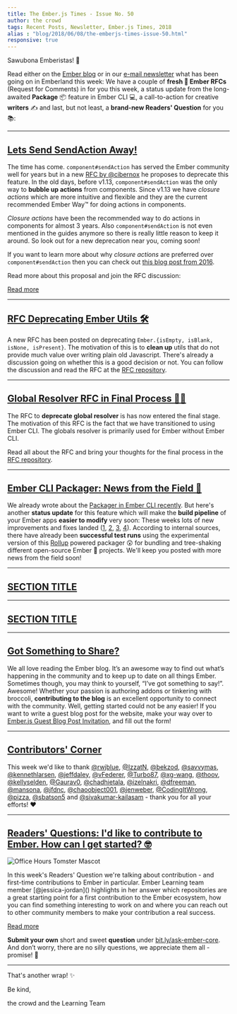 ```yaml
---
title: The Ember.js Times - Issue No. 50
author: the crowd
tags: Recent Posts, Newsletter, Ember.js Times, 2018
alias : "blog/2018/06/08/the-emberjs-times-issue-50.html"
responsive: true
---
```


Sawubona Emberistas! 🐹

Read either on the [Ember blog](https://www.emberjs.com/blog/2018/06/08/the-emberjs-times-issue-50.html) or in our [e-mail newsletter](https://the-emberjs-times.ongoodbits.com/2018/06/08/issue-50) what has been going on in Emberland this week:
We have a couple of **fresh 🥒 Ember RFCs** (Request for Comments) in for you this week, a status update from the long-awaited
**Package** 📦 feature in Ember CLI 💻, a call-to-action for creative **writers** ✍️ and
last, but not least, a **brand-new Readers' Question** for you 📚:

---

## [Lets Send SendAction Away!](https://github.com/emberjs/rfcs/pull/335)
The time has come. `component#sendAction` has served the Ember community well for years but in a new [RFC by @cibernox](https://github.com/emberjs/rfcs/pull/335) he proposes to deprecate this feature. In the old days, before v1.13, `component#sendAction` was the only way to **bubble up actions** from components. Since v1.13 we have _closure actions_ which are more intuitive and flexible and they are the current recommended Ember Way™ for doing actions in components.

_Closure actions_ have been the recommended way to do actions in components for almost 3 years. Also `component#sendAction` is not even mentioned in the guides anymore so there is really little reason to keep it around. So look out for a new deprecation near you, coming soon!

If you want to learn more about why _closure actions_ are preferred over `component#sendAction` then you can check out [this blog post from 2016](http://miguelcamba.com/blog/2016/01/24/ember-closure-actions-in-depth).

Read more about this proposal and join the RFC discussion:

<a class="ember-button ember-button--centered" href="https://github.com/emberjs/rfcs/pull/335">Read more</a>

---

## [RFC Deprecating Ember Utils 🛠](https://github.com/emberjs/rfcs/pull/334)
A new RFC has been posted on deprecating `Ember.{isEmpty, isBlank, isNone, isPresent}`. The motivation of this is to **clean up** utils that do not provide much value over writing plain old Javascript. There's already a discussion going on whether this is a good decision or not. You can follow the discussion and read the RFC at the [RFC repository](https://github.com/emberjs/rfcs/pull/334).

---

## [Global Resolver RFC in Final Process 👨‍⚖️‍](https://github.com/emberjs/rfcs/pull/331)
The RFC to **deprecate global resolver** is has now entered the final stage. The motivation of this RFC is the fact that we have transitioned to using Ember CLI. The globals resolver is primarily used for Ember without Ember CLI.

Read all about the RFC and bring your thoughts for the final process in the [RFC repository](https://github.com/emberjs/rfcs/pull/331).

---

## [Ember CLI Packager: News from the Field 🌾](https://github.com/ember-cli/rfcs/blob/master/active/0051-packaging.md)

We already wrote about the [Packager in Ember CLI recently](https://www.emberjs.com/blog/2018/05/25/the-emberjs-times-issue-48.html#toc_a-href-https-github-com-ember-cli-ember-cli-pull-7826-a-package-out-for-delivery-to-ember-cli-a). But here's another **status update** for this
feature which will make the **build pipeline** of your Ember apps **easier to modify** very soon:
These weeks lots of new improvements and fixes landed ([1](https://github.com/ember-cli/ember-cli/pull/7864), [2](https://github.com/ember-cli/ember-cli/pull/7855), [3](https://github.com/ember-cli/ember-cli/pull/7848), [4](https://github.com/ember-cli/ember-cli/pull/7860)).
According to internal sources, there have already been **successful test runs** using the experimental version of this [Rollup](https://rollupjs.org/guide/en) powered packager 😲 for bundling and tree-shaking
different open-source Ember 🐹 projects.
We'll keep you posted with more news from the field soon!

---

## [SECTION TITLE](#section-url)



---

## [SECTION TITLE](#section-url)



---

## [Got Something to Share?](https://airtable.com/shrDbeo2Y80OPG0kC)
We all love reading the Ember blog. It’s an awesome way to find out what’s happening in the community and to keep up to date on all things Ember. Sometimes though, you may think to yourself, “I’ve got something to say!”. Awesome! Whether your passion is authoring addons or tinkering with broccoli, **contributing to the blog** is an excellent opportunity to connect with the community. Well, getting started could not be any easier! If you want to write a guest blog post for the website, make your way over to [Ember.js Guest Blog Post Invitation](https://airtable.com/shrDbeo2Y80OPG0kC), and fill out the form!

---

## [Contributors' Corner](https://guides.emberjs.com/v3.1.0/contributing/repositories/)

<p>This week we'd like to thank <a href="https://github.com/rwjblue" target="gh-user">@rwjblue</a>, <a href="https://github.com/IzzatN" target="gh-user">@IzzatN</a>, <a href="https://github.com/bekzod" target="gh-user">@bekzod</a>, <a href="https://github.com/savvymas" target="gh-user">@savvymas</a>, <a href="https://github.com/kennethlarsen" target="gh-user">@kennethlarsen</a>, <a href="https://github.com/jeffdaley" target="gh-user">@jeffdaley</a>, <a href="https://github.com/vFederer" target="gh-user">@vFederer</a>, <a href="https://github.com/Turbo87" target="gh-user">@Turbo87</a>, <a href="https://github.com/xg-wang" target="gh-user">@xg-wang</a>, <a href="https://github.com/thoov" target="gh-user">@thoov</a>, <a href="https://github.com/kellyselden" target="gh-user">@kellyselden</a>, <a href="https://github.com/Gaurav0" target="gh-user">@Gaurav0</a>, <a href="https://github.com/chadhietala" target="gh-user">@chadhietala</a>, <a href="https://github.com/izelnakri" target="gh-user">@izelnakri</a>, <a href="https://github.com/dfreeman" target="gh-user">@dfreeman</a>, <a href="https://github.com/mansona" target="gh-user">@mansona</a>, <a href="https://github.com/jfdnc" target="gh-user">@jfdnc</a>, <a href="https://github.com/chaoobject001" target="gh-user">@chaoobject001</a>, <a href="https://github.com/jenweber" target="gh-user">@jenweber</a>, <a href="https://github.com/CodingItWrong" target="gh-user">@CodingItWrong</a>, <a href="https://github.com/pizza" target="gh-user">@pizza</a>, <a href="https://github.com/sbatson5" target="gh-user">@sbatson5</a> and <a href="https://github.com/sivakumar-kailasam" target="gh-user">@sivakumar-kailasam</a> - thank you for all your efforts! ❤️
</span>
</p>

---

## [Readers' Questions: I'd like to contribute to Ember. How can I get started? 🤓](#)

<div class="blog-row">
  <img class="float-right small transparent padded" alt="Office Hours Tomster Mascot" title="Readers' Questions" src="/images/tomsters/officehours.png" />

  <p>In this week's Readers' Question we're talking about contribution - and first-time contributions to Ember in particular.
  Ember Learning team member [@jessica-jordan]() highlights in her answer which repositories are a great
  starting point for a first contribution to the Ember ecosystem, how you can find something interesting to work on and where you can reach out to other community members to make your contribution a real success.</p>

  <a class="ember-button ember-button--centered" href="#">Read more</a>

</div>

<p><strong>Submit your own</strong> short and sweet <strong>question</strong> under <a href="https://bit.ly/ask-ember-core" target="rq">bit.ly/ask-ember-core</a>. And don’t worry, there are no silly questions, we appreciate them all - promise! 🤞</p>


---

That's another wrap!  ✨

Be kind,

the crowd and the Learning Team
